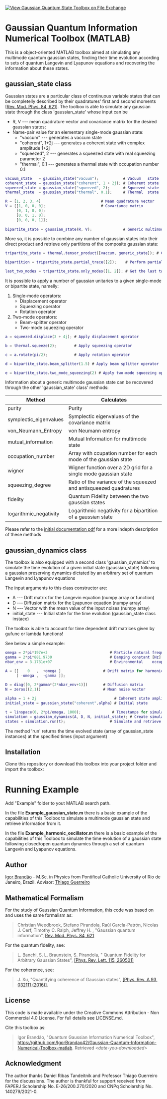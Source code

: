 [![View Gaussian Quantum State Toolbox on File Exchange](https://www.mathworks.com/matlabcentral/images/matlab-file-exchange.svg)](https://www.mathworks.com/matlabcentral/fileexchange/87614-quantum-open-dynamics-and-gaussian-information-toolbox)


# Gaussian Quantum Information Numerical Toolbox (MATLAB)

This is a object-oriented MATLAB toolbox aimed at simulating any multimode quantum gaussian states, findiing their time evolution according to sets of quantum Langevin and Lyapunov equations and recovering the information about these states.

## gaussian_state class
Gaussian states are a particular class of continuous variable states that can be completelly described by their quadratures' first and second moments [[Rev. Mod. Phys. 84, 621]](https://journals.aps.org/rmp/abstract/10.1103/RevModPhys.84.621).  The toolbox is able to simulate any gaussian state through the class 'gaussian_state' whose input can be

 - R, V --- mean quadrature vector and covariance matrix for the desired gaussian states;
- Name-pair value for an elementary single-mode gaussian state:
	 - "vaccum" --- generates a vaccum state
	 - "coherent", 1+2j --- generates a coherent state with complex amplitude 1+2j
	 - "squeezed", 2 --- generates a squeezed state with real squeezing parameter 2
	 - "thermal", 0.1 --- generates a thermal state with occupation number 0.1

```matlab
vacuum_state   = gaussian_state("vacuum");           # Vacuum   state
coherent_state = gaussian_state("coherent", 1 + 2j); # Coherent state
squeezed_state = gaussian_state("squeezed", 2);      # Squeezed state
thermal_state  = gaussian_state("thermal", 0.1);     # Thermal  state

R = [1, 2, 3, 4]                           # Mean quadrature vector
V = [[1, 0, 0, 0];                         # Covariance matrix
     [0, 1, 0, 0];
     [0, 0, 1, 0];
     [0, 0, 0, 1]];
              
bipartite_state = gaussian_state(R, V);				 # Generic multimode gaussian state
```

More so, it is possible to combine any number of gaussian states into their direct product and retrieve only partitions of the composite gaussian state:
```matlab
tripartite_state = thermal.tensor_product([vaccum, generic_state]); # Create tripartite gaussian state

bipartition = tripartite_state.partial_trace([2]);    # Perform partial trace over the third mode

last_two_modes = tripartite_state.only_modes([1, 2]); # Get the last two modes by performing partial trace over the first mode 
```

It is possible to apply a number of gaussian unitaries to a given single-mode or bipartite state, namelly:
 1. Single-mode operators:
	 - Displacement operator
	 - Squeezing operator
	 - Rotation operator
 2. Two-mode operators:
	 - Beam-splitter operator
	 - Two-mode squeezing operator

```matlab
a = squeezed.displace(3 + 4j); # Apply displacement operator

b = thermal.squeeze(2);        # Apply squeezing operator

c = a.rotate(pi/2);		       # Apply rotation operator

d = bipartite_state.beam_splitter(1.5) # Apply beam splitter operator

e = bipartite_state.two_mode_squeezing(2) # Apply two-mode squeezing operator
```

Information about a generic multimode gaussian state can be recovered through the other 'gaussian_state' class' methods:

| Method | Calculates|
|--|--|
| purity | Purity |
| symplectic_eigenvalues | Symplectic eigenvalues of the covariance matrix |
| von_Neumann_Entropy | von Neumann entropy |
| mutual_information | Mutual Information for multimode state |
| occupation_number | Array with ccupation number for each mode of the gaussian state |
| wigner | Wigner function over a 2D grid for a single mode gaussian state |
|squeezing_degree | Ratio of the variance of the squeezed and antisqueezed quadratures|
|fidelity | Quantum Fidelity between the two gaussian states|
| logarithmic_negativity | Logarithmic negativity for a bipartition of a gaussian state|

Please refer to the [initial  documentation pdf](https://github.com/IgorBrandao42/Gaussian-Quantum-Information-Numerical-Toolbox-python/blob/main/Documentation%20-%20Quantum_Gaussian_Information_Toolbox%20-%20python.pdf) for a more indepth description of these methods

## gaussian_dynamics class
The toolbox is also equipped with a second class 'gaussian_dynamics' to simulate the time evolution of a given initial state (gaussian_state) following a gaussian preserving dynamics dictated by an arbitrary set of quantum Langevin and Lyapunov equations

The input arguments to this class constructor are:

 - A --- Drift matrix for the Langevin equation (numpy array or function)
 - D --- Diffusion matrix for the Lyapunov equation (numpy array)
 - N --- Vector with the mean value of the input noises (numpy array)
 - initial_state --- Initial state for the time evolution (gaussian_state class instace)

The toolbox is able to account for time dependent drift matrices given by gufunc or lambda functions!

See below a simple example:
```matlab
omega = 2*pi*197e+3                            # Particle natural frequency [Hz]
gamma = 2*pi*881.9730                          # Damping constant [Hz] at 1.4 mbar pressure
nbar_env = 3.1731e+07                          # Environmental    occupation number

A = [[    0   ,  +omega ]                   # Drift matrix for harmonic potential
     [ -omega ,  -gamma ]]; 
        
D = diag([0, 2*gamma*(2*nbar_env+1)])       # Diffusion matrix
N = zeros((2,1))                            # Mean noise vector

alpha = 1 + 2j                                   # Coherent state amplitude
initial_state = gaussian_state("coherent",alpha) # Initial state

t = linspace(0, 2*pi/omega, 1000);              # Timestamps for simulation
simulation = gaussian_dynamics(A, D, N, initial_state); # Create simulation instance!
states = simulation.run(t);                    # Simulate and retrieve time evolved states (array of gaussian_state instances)   
```

The method 'run' returns the time evolved state (array of gaussian_state instances) at the specified times (input argument)


## Installation

Clone this repository or download this toolbox into your project folder and import the toolbox:


# Running Example
Add "Example" folder to yout MATLAB search path.

In the file **Example_gaussian_state.m** there is a basic example of the capabilities of this Toolbox to simulate a multimode gaussian state and retrieve information from it.

In the file **Example_harmonic_oscillator.m** there is a basic example of the capabilities of this Toolbox to simulate the time evolution of a gaussian state following closed/open quantum dynamics through a set of quantum Langevin and Lyapunov equations.

## Author
[Igor Brandão](mailto:igorbrandao@aluno.puc-rio.br) - M.Sc. in Physics from Pontifical Catholic University of Rio de Janeiro, Brazil. Advisor: [Thiago Guerreiro](mailto:barbosa@puc-rio.br)

## Mathematical Formalism
For the study of Gaussian Quantum Information, this code was based on and uses the same formalism as:

> Christian Weedbrook, Stefano Pirandola, Raúl García-Patrón, Nicolas J. Cerf, Timothy C. Ralph, Jeffrey H. , "Gaussian quantum information", [Rev. Mod. Phys. 84, 621](https://journals.aps.org/rmp/abstract/10.1103/RevModPhys.84.621)

For the quantum fidelity, see:
> L. Banchi, S. L. Braunstein, S. Pirandola, " Quantum Fidelity for Arbitrary Gaussian States", [[Phys. Rev. Lett. 115, 260501]](https://journals.aps.org/prl/abstract/10.1103/PhysRevLett.115.260501)

For the coherence, see:
> J. Xu, "Quantifying coherence of Gaussian states", [[Phys. Rev. A 93, 032111 (2016)]](https://journals.aps.org/pra/abstract/10.1103/PhysRevA.93.032111).

## License
This code is made available under the Creative Commons Attribution - Non Commercial 4.0 License. For full details see LICENSE.md.

Cite this toolbox as: 
> Igor Brandão, "Quantum Gaussian Information Numerical Toolbox", https://github.com/IgorBrandao42/Gaussian-Quantum-Information-Numerical-Toolbox-matlab. Retrieved <*date-you-downloaded*>


## Acknowledgment
The author thanks Daniel Ribas Tandeitnik and Professor Thiago Guerreiro for the discussions. The author is thankful for support received from FAPERJ Scholarship No. E-26/200.270/2020 and CNPq Scholarship No. 140279/2021-0.







